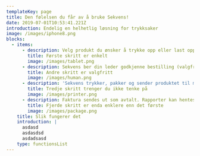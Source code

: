 ```yaml
---
templateKey: page
title: Den følelsen du får av å bruke Sekvens!
date: 2019-07-01T10:53:41.221Z
introduction: Endelig en helhetlig løsning for trykksaker
image: /images/iphone8.png
blocks:
  - items:
      - description: Velg produkt du ønsker å trykke opp eller last opp ditt eget dokument.
        title: Første skritt er enkelt
        image: /images/tablet.png
      - description: Sekvens ber din leder godkjenne bestilling (valgfritt)
        title: Andre skritt er valgfritt
        image: /images/human.png
      - description: 'Sekvens trykker, pakker og sender produktet til mottakerene.'
        title: Tredje skritt trenger du ikke tenke på
        image: /images/printer.png
      - description: Faktura sendes ut som avtalt. Rapporter kan hentes ut i Sekvens.
        title: Fjerde skritt er enda enklere enn det første
        image: /images/package.png
    title: Slik fungerer det
    introduction: |
      asdasd
      asdasdsd
      asdadsasd
    type: functionsList
---
```



